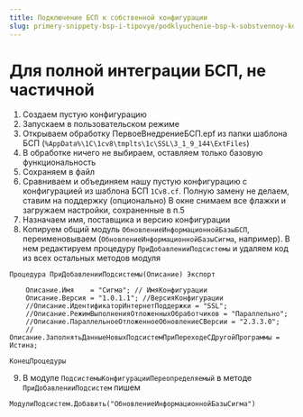 ```yaml
---
title: Подключение БСП к собственной конфигурации
slug: primery-snippety-bsp-i-tipovye/podklyuchenie-bsp-k-sobstvennoy-konfiguratsii
---
```

#  Для полной интеграции БСП, не частичной
1. Создаем пустую конфигурацию
2. Запускаем в пользовательском режиме
3. Открываем обработку ПервоеВнедрениеБСП.epf из папки шаблона БСП (`%AppData%\1C\1cv8\tmplts\1c\SSL\3_1_9_144\ExtFiles`)
4. В обработке ничего не выбираем, оставляем только базовую функциональность
5. Сохраняем в файл
6. Сравниваем и объединяем нашу пустую конфигурацию с конфигурацией из шаблона БСП `1Cv8.cf`. Полную замену не делаем, ставим на поддержку (опционально)
В окне снимаем все флажки и загружаем настройки, сохраненные в п.5
1. Назначаем имя, поставщика и версию конфигурации
2. Копируем общий модуль `ОбновлениеИнформационнойБазыБСП`, переименовываем (`ОбновлениеИнформационнойБазыСигма`, например). В нем редактируем процедуру `ПриДобавленииПодсистемы` и удаляем код из всех остальных методов модуля
```bsl
Процедура ПриДобавленииПодсистемы(Описание) Экспорт
    
    Описание.Имя    = "Сигма"; // ИмяКонфигурации
    Описание.Версия = "1.0.1.1"; //ВерсияКонфигурации
    //Описание.ИдентификаторИнтернетПоддержки = "SSL";
    //Описание.РежимВыполненияОтложенныхОбработчиков = "Параллельно";
    //Описание.ПараллельноеОтложенноеОбновлениеСВерсии = "2.3.3.0";
    //Описание.ЗаполнятьДанныеНовыхПодсистемПриПереходеСДругойПрограммы = Истина;
    
КонецПроцедуры
```
9. В модуле `ПодсистемыКонфигурацииПереопределяемый` в методе `ПриДобавленииПодсистем` пишем
```bsl
МодулиПодсистем.Добавить("ОбновлениеИнформационнойБазыСигма")
```